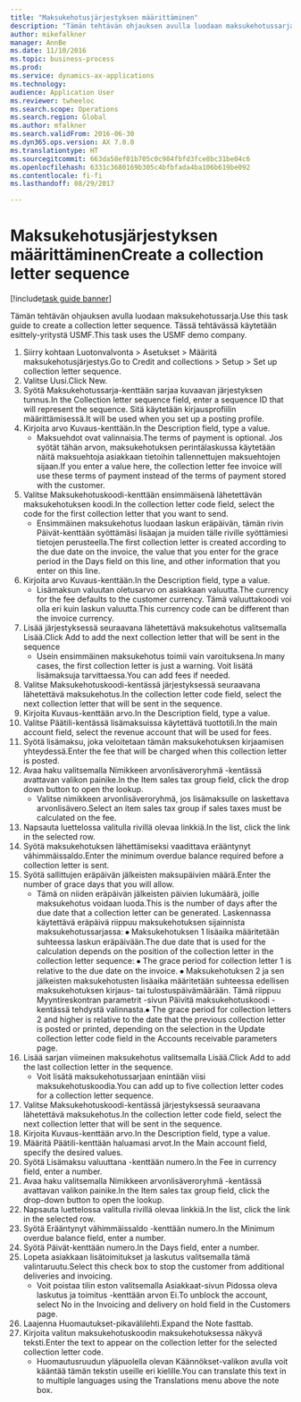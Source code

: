 ```yaml
--- 
title: "Maksukehotusjärjestyksen määrittäminen"
description: "Tämän tehtävän ohjauksen avulla luodaan maksukehotussarja."
author: mikefalkner
manager: AnnBe
ms.date: 11/10/2016
ms.topic: business-process
ms.prod: 
ms.service: dynamics-ax-applications
ms.technology: 
audience: Application User
ms.reviewer: twheeloc
ms.search.scope: Operations
ms.search.region: Global
ms.author: mfalkner
ms.search.validFrom: 2016-06-30
ms.dyn365.ops.version: AX 7.0.0
ms.translationtype: HT
ms.sourcegitcommit: 663da58ef01b705c0c984fbfd3fce8bc31be04c6
ms.openlocfilehash: 6331c3680169b305c4bfbfada4ba106b619be092
ms.contentlocale: fi-fi
ms.lasthandoff: 08/29/2017

---
```

# <a name="create-a-collection-letter-sequence"></a><span data-ttu-id="4f085-103">Maksukehotusjärjestyksen määrittäminen</span><span class="sxs-lookup"><span data-stu-id="4f085-103">Create a collection letter sequence</span></span>

[!include[task guide banner](../../includes/task-guide-banner.md)]

<span data-ttu-id="4f085-104">Tämän tehtävän ohjauksen avulla luodaan maksukehotussarja.</span><span class="sxs-lookup"><span data-stu-id="4f085-104">Use this task guide to create a collection letter sequence.</span></span> <span data-ttu-id="4f085-105">Tässä tehtävässä käytetään esittely-yritystä USMF.</span><span class="sxs-lookup"><span data-stu-id="4f085-105">This task uses the USMF demo company.</span></span>

1. <span data-ttu-id="4f085-106">Siirry kohtaan Luotonvalvonta > Asetukset > Määritä maksukehotusjärjestys.</span><span class="sxs-lookup"><span data-stu-id="4f085-106">Go to Credit and collections > Setup > Set up collection letter sequence.</span></span>
2. <span data-ttu-id="4f085-107">Valitse Uusi.</span><span class="sxs-lookup"><span data-stu-id="4f085-107">Click New.</span></span>
3. <span data-ttu-id="4f085-108">Syötä Maksukehotussarja-kenttään sarjaa kuvaavan järjestyksen tunnus.</span><span class="sxs-lookup"><span data-stu-id="4f085-108">In the Collection letter sequence field, enter a sequence ID that will represent the sequence.</span></span> <span data-ttu-id="4f085-109">Sitä käytetään kirjausprofiilin määrittämisessä.</span><span class="sxs-lookup"><span data-stu-id="4f085-109">It will be used when you set up a posting profile.</span></span>
4. <span data-ttu-id="4f085-110">Kirjoita arvo Kuvaus-kenttään.</span><span class="sxs-lookup"><span data-stu-id="4f085-110">In the Description field, type a value.</span></span>
    * <span data-ttu-id="4f085-111">Maksuehdot ovat valinnaisia.</span><span class="sxs-lookup"><span data-stu-id="4f085-111">The terms of payment is optional.</span></span> <span data-ttu-id="4f085-112">Jos syötät tähän arvon, maksukehotuksen perintälaskussa käytetään näitä maksuehtoja asiakkaan tietoihin tallennettujen maksuehtojen sijaan.</span><span class="sxs-lookup"><span data-stu-id="4f085-112">If you enter a value here, the collection letter fee invoice will use these terms of payment instead of the terms of payment stored with the customer.</span></span>  
5. <span data-ttu-id="4f085-113">Valitse Maksukehotuskoodi-kenttään ensimmäisenä lähetettävän maksukehotuksen koodi.</span><span class="sxs-lookup"><span data-stu-id="4f085-113">In the collection letter code field, select the code for the first collection letter that you want to send.</span></span>
    * <span data-ttu-id="4f085-114">Ensimmäinen maksukehotus luodaan laskun eräpäivän, tämän rivin Päivät-kenttään syöttämäsi lisäajan ja muiden tälle riville syöttämiesi tietojen perusteella.</span><span class="sxs-lookup"><span data-stu-id="4f085-114">The first collection letter is created according to the due date on the invoice, the value that you enter for the grace period in the Days field on this line, and other information that you enter on this line.</span></span>  
6. <span data-ttu-id="4f085-115">Kirjoita arvo Kuvaus-kenttään.</span><span class="sxs-lookup"><span data-stu-id="4f085-115">In the Description field, type a value.</span></span>
    * <span data-ttu-id="4f085-116">Lisämaksun valuutan oletusarvo on asiakkaan valuutta.</span><span class="sxs-lookup"><span data-stu-id="4f085-116">The currency for the fee defaults to the customer currency.</span></span> <span data-ttu-id="4f085-117">Tämä valuuttakoodi voi olla eri kuin laskun valuutta.</span><span class="sxs-lookup"><span data-stu-id="4f085-117">This currency code can be different than the invoice currency.</span></span>  
7. <span data-ttu-id="4f085-118">Lisää järjestyksessä seuraavana lähetettävä maksukehotus valitsemalla Lisää.</span><span class="sxs-lookup"><span data-stu-id="4f085-118">Click Add to add the next collection letter that will be sent in the sequence</span></span>
    * <span data-ttu-id="4f085-119">Usein ensimmäinen maksukehotus toimii vain varoituksena.</span><span class="sxs-lookup"><span data-stu-id="4f085-119">In many cases, the first collection letter is just a warning.</span></span> <span data-ttu-id="4f085-120">Voit lisätä lisämaksuja tarvittaessa.</span><span class="sxs-lookup"><span data-stu-id="4f085-120">You can add fees if needed.</span></span>  
8. <span data-ttu-id="4f085-121">Valitse Maksukehotuskoodi-kentässä järjestyksessä seuraavana lähetettävä maksukehotus.</span><span class="sxs-lookup"><span data-stu-id="4f085-121">In the collection letter code field, select the next collection letter that will be sent in the sequence.</span></span>
9. <span data-ttu-id="4f085-122">Kirjoita Kuvaus-kenttään arvo.</span><span class="sxs-lookup"><span data-stu-id="4f085-122">In the Description field, type a value.</span></span>
10. <span data-ttu-id="4f085-123">Valitse Päätili-kentässä lisämaksuissa käytettävä tuottotili.</span><span class="sxs-lookup"><span data-stu-id="4f085-123">In the main account field, select the revenue account that will be used for fees.</span></span>
11. <span data-ttu-id="4f085-124">Syötä lisämaksu, joka veloitetaan tämän maksukehotuksen kirjaamisen yhteydessä.</span><span class="sxs-lookup"><span data-stu-id="4f085-124">Enter the fee that will be charged when this collection letter is posted.</span></span>
12. <span data-ttu-id="4f085-125">Avaa haku valitsemalla Nimikkeen arvonlisäveroryhmä -kentässä avattavan valikon painike.</span><span class="sxs-lookup"><span data-stu-id="4f085-125">In the Item sales tax group field, click the drop down button to open the lookup.</span></span>
    * <span data-ttu-id="4f085-126">Valitse nimikkeen arvonlisäveroryhmä, jos lisämaksulle on laskettava arvonlisävero.</span><span class="sxs-lookup"><span data-stu-id="4f085-126">Select an item sales tax group if sales taxes must be calculated on the fee.</span></span>  
13. <span data-ttu-id="4f085-127">Napsauta luettelossa valitulla rivillä olevaa linkkiä.</span><span class="sxs-lookup"><span data-stu-id="4f085-127">In the list, click the link in the selected row.</span></span>
14. <span data-ttu-id="4f085-128">Syötä maksukehotuksen lähettämiseksi vaadittava erääntynyt vähimmäissaldo.</span><span class="sxs-lookup"><span data-stu-id="4f085-128">Enter the minimum overdue balance required before a collection letter is sent.</span></span>
15. <span data-ttu-id="4f085-129">Syötä sallittujen eräpäivän jälkeisten maksupäivien määrä.</span><span class="sxs-lookup"><span data-stu-id="4f085-129">Enter the number of grace days that you will allow.</span></span>
    * <span data-ttu-id="4f085-130">Tämä on niiden eräpäivän jälkeisten päivien lukumäärä, joille maksukehotus voidaan luoda.</span><span class="sxs-lookup"><span data-stu-id="4f085-130">This is the number of days after the due date that a collection letter can be generated.</span></span> <span data-ttu-id="4f085-131">Laskennassa käytettävä eräpäivä riippuu maksukehotuksen sijainnista maksukehotussarjassa: ⦁ Maksukehotuksen 1 lisäaika määritetään suhteessa laskun eräpäivään.</span><span class="sxs-lookup"><span data-stu-id="4f085-131">The due date that is used for the calculation depends on the position of the collection letter in the collection letter sequence:   ⦁    The grace period for collection letter 1 is relative to the due date on the invoice.</span></span>  <span data-ttu-id="4f085-132">⦁ Maksukehotuksen 2 ja sen jälkeisten maksukehotusten lisäaika määritetään suhteessa edellisen maksukehotuksen kirjaus- tai tulostuspäivämäärään. Tämä riippuu Myyntireskontran parametrit -sivun Päivitä maksukehotuskoodi -kentässä tehdystä valinnasta.</span><span class="sxs-lookup"><span data-stu-id="4f085-132">⦁ The grace period for collection letters 2 and higher is relative to the date that the previous collection letter is posted or printed, depending on the selection in the Update collection letter code field in the Accounts receivable parameters page.</span></span>  
16. <span data-ttu-id="4f085-133">Lisää sarjan viimeinen maksukehotus valitsemalla Lisää.</span><span class="sxs-lookup"><span data-stu-id="4f085-133">Click Add to add the last collection letter in the sequence.</span></span>
    * <span data-ttu-id="4f085-134">Voit lisätä maksukehotussarjaan enintään viisi maksukehotuskoodia.</span><span class="sxs-lookup"><span data-stu-id="4f085-134">You can add up to five collection letter codes for a collection letter sequence.</span></span>  
17. <span data-ttu-id="4f085-135">Valitse Maksukehotuskoodi-kentässä järjestyksessä seuraavana lähetettävä maksukehotus.</span><span class="sxs-lookup"><span data-stu-id="4f085-135">In the collection letter code field, select the next collection letter that will be sent in the sequence.</span></span>
18. <span data-ttu-id="4f085-136">Kirjoita Kuvaus-kenttään arvo.</span><span class="sxs-lookup"><span data-stu-id="4f085-136">In the Description field, type a value.</span></span>
19. <span data-ttu-id="4f085-137">Määritä Päätili-kenttään haluamasi arvot.</span><span class="sxs-lookup"><span data-stu-id="4f085-137">In the Main account field, specify the desired values.</span></span>
20. <span data-ttu-id="4f085-138">Syötä Lisämaksu valuuttana -kenttään numero.</span><span class="sxs-lookup"><span data-stu-id="4f085-138">In the Fee in currency field, enter a number.</span></span>
21. <span data-ttu-id="4f085-139">Avaa haku valitsemalla Nimikkeen arvonlisäveroryhmä -kentässä avattavan valikon painike.</span><span class="sxs-lookup"><span data-stu-id="4f085-139">In the Item sales tax group field, click the drop-down button to open the lookup.</span></span>
22. <span data-ttu-id="4f085-140">Napsauta luettelossa valitulla rivillä olevaa linkkiä.</span><span class="sxs-lookup"><span data-stu-id="4f085-140">In the list, click the link in the selected row.</span></span>
23. <span data-ttu-id="4f085-141">Syötä Erääntynyt vähimmäissaldo -kenttään numero.</span><span class="sxs-lookup"><span data-stu-id="4f085-141">In the Minimum overdue balance field, enter a number.</span></span>
24. <span data-ttu-id="4f085-142">Syötä Päivät-kenttään numero.</span><span class="sxs-lookup"><span data-stu-id="4f085-142">In the Days field, enter a number.</span></span>
25. <span data-ttu-id="4f085-143">Lopeta asiakkaan lisätoimitukset ja laskutus valitsemalla tämä valintaruutu.</span><span class="sxs-lookup"><span data-stu-id="4f085-143">Select this check box to stop the customer from additional deliveries and invoicing.</span></span>
    * <span data-ttu-id="4f085-144">Voit poistaa tilin eston valitsemalla Asiakkaat-sivun Pidossa oleva laskutus ja toimitus -kenttään arvon Ei.</span><span class="sxs-lookup"><span data-stu-id="4f085-144">To unblock the account, select No in the Invoicing and delivery on hold field in the Customers page.</span></span>  
26. <span data-ttu-id="4f085-145">Laajenna Huomautukset-pikavälilehti.</span><span class="sxs-lookup"><span data-stu-id="4f085-145">Expand the Note fasttab.</span></span>
27. <span data-ttu-id="4f085-146">Kirjoita valitun maksukehotuskoodin maksukehotuksessa näkyvä teksti.</span><span class="sxs-lookup"><span data-stu-id="4f085-146">Enter the text to appear on the collection letter for the selected collection letter code.</span></span>
    * <span data-ttu-id="4f085-147">Huomautusruudun yläpuolella olevan Käännökset-valikon avulla voit kääntää tämän tekstin useille eri kielille.</span><span class="sxs-lookup"><span data-stu-id="4f085-147">You can translate this text in to multiple languages using the Translations menu above the note box.</span></span>  


